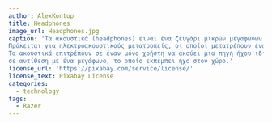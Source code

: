```yaml
---
author: AlexKontop
title: Headphones
image_url: Headphones.jpg
caption: 'Τα ακουστικά (headphones) ειναι ένα ζευγάρι μικρών μεγαφώνων που φοριούνται πάνω από το κεφάλι του χρήστη.
Πρόκειται για ηλεκτροακουστικούς μετατροπείς, οι οποίοι μετατρέπουν ένα ηλεκτρικό σήμα σε αντίστοιχο ήχο.
Τα ακουστικά επιτρέπουν σε έναν μόνο χρήστη να ακούει μια πηγή ήχου ιδιωτικά,
σε αντίθεση με ένα μεγάφωνο, το οποίο εκπέμπει ήχο στον χώρο.'
license_url: 'https://pixabay.com/service/license/'
license_text: Pixabay License
categories:
  - technology
tags:
  - Razer
---
```

